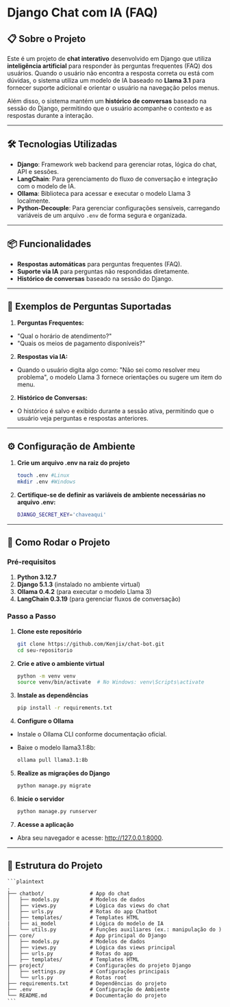# Django Chat com IA (FAQ)

## 📋 Sobre o Projeto

Este é um projeto de **chat interativo** desenvolvido em Django que utiliza **inteligência artificial** para responder às perguntas frequentes (FAQ) dos usuários. Quando o usuário não encontra a resposta correta ou está com dúvidas, o sistema utiliza um modelo de IA baseado no **Llama 3.1** para fornecer suporte adicional e orientar o usuário na navegação pelos menus.

Além disso, o sistema mantém um **histórico de conversas** baseado na sessão do Django, permitindo que o usuário acompanhe o contexto e as respostas durante a interação.

---

## 🛠️ Tecnologias Utilizadas

- **Django**: Framework web backend para gerenciar rotas, lógica do chat, API e sessões.
- **LangChain**: Para gerenciamento do fluxo de conversação e integração com o modelo de IA.
- **Ollama**: Biblioteca para acessar e executar o modelo Llama 3 localmente.
- **Python-Decouple**: Para gerenciar configurações sensíveis, carregando variáveis de um arquivo `.env` de forma segura e organizada.

---

## 📦 Funcionalidades

- **Respostas automáticas** para perguntas frequentes (FAQ).
- **Suporte via IA** para perguntas não respondidas diretamente.
- **Histórico de conversas** baseado na sessão do Django.

---

## 🤖 Exemplos de Perguntas Suportadas

1. **Perguntas Frequentes:**

- "Qual o horário de atendimento?"
- "Quais os meios de pagamento disponíveis?"

2. **Respostas via IA:**

- Quando o usuário digita algo como: "Não sei como resolver meu problema", o modelo Llama 3 fornece orientações ou sugere um item do menu.

2. **Histórico de Conversas:**

- O histórico é salvo e exibido durante a sessão ativa, permitindo que o usuário veja perguntas e respostas anteriores.

---

## ⚙️ Configuração de Ambiente

1. **Crie um arquivo .env na raiz do projeto**

    ```bash
    touch .env #Linux
    mkdir .env #Windows
    ```

2.  **Certifique-se de definir as variáveis de ambiente necessárias no arquivo .env:**
    
    ```bash
    DJANGO_SECRET_KEY='chaveaqui'
    ```

---

## 🚀 Como Rodar o Projeto

### Pré-requisitos

1. **Python 3.12.7**
2. **Django 5.1.3** (instalado no ambiente virtual)
3. **Ollama 0.4.2** (para executar o modelo Llama 3)
4. **LangChain 0.3.19** (para gerenciar fluxos de conversação)

### Passo a Passo

1. **Clone este repositório**

   ```bash
   git clone https://github.com/Kenjix/chat-bot.git
   cd seu-repositorio
   ```

2. **Crie e ative o ambiente virtual**

    ```bash
    python -m venv venv
    source venv/bin/activate  # No Windows: venv\Scripts\activate
    ```

3. **Instale as dependências**

    ```bash
    pip install -r requirements.txt
    ```

4. **Configure o Ollama**

- Instale o Ollama CLI conforme documentação oficial.
- Baixe o modelo llama3.1:8b:

    ```bash
    ollama pull llama3.1:8b
    ```

5. **Realize as migrações do Django**

    ```bash
    python manage.py migrate
    ```

6. **Inicie o servidor**

    ```bash
    python manage.py runserver
    ```

7. **Acesse a aplicação**

- Abra seu navegador e acesse: http://127.0.0.1:8000.

---

## 📂 Estrutura do Projeto

    ```plaintext
    .
    ├── chatbot/               # App do chat
    │   ├── models.py          # Modelos de dados
    │   ├── views.py           # Lógica das views do chat
    │   ├── urls.py            # Rotas do app Chatbot
    │   ├── templates/         # Templates HTML
    |   ├── ai_model           # Lógica do modelo de IA
    │   └── utils.py           # Funções auxiliares (ex.: manipulação do )
    ├── core/                  # App principal do Django
    │   ├── models.py          # Modelos de dados
    │   ├── views.py           # Lógica das views principal
    │   ├── urls.py            # Rotas do app
    │   ├── templates/         # Templates HTML
    ├── project/               # Configurações do projeto Django
    │   ├── settings.py        # Configurações principais
    │   └── urls.py            # Rotas root
    ├── requirements.txt       # Dependências do projeto
    ├── .env                   # Configuração de Ambiente
    └── README.md              # Documentação do projeto
    ```